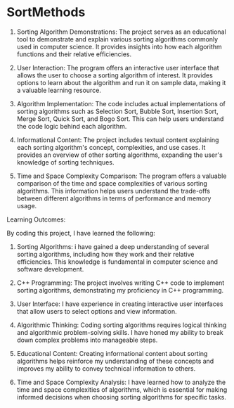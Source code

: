 # SortMethods

1. Sorting Algorithm Demonstrations: The project serves as an educational tool to demonstrate and explain various sorting algorithms commonly used in computer science. It provides insights into how each algorithm functions and their relative efficiencies.

2. User Interaction: The program offers an interactive user interface that allows the user to choose a sorting algorithm of interest. It provides options to learn about the algorithm and run it on sample data, making it a valuable learning resource.

3. Algorithm Implementation: The code includes actual implementations of sorting algorithms such as Selection Sort, Bubble Sort, Insertion Sort, Merge Sort, Quick Sort, and Bogo Sort. This can help users understand the code logic behind each algorithm.

4. Informational Content: The project includes textual content explaining each sorting algorithm's concept, complexities, and use cases. It provides an overview of other sorting algorithms, expanding the user's knowledge of sorting techniques.

5. Time and Space Complexity Comparison: The program offers a valuable comparison of the time and space complexities of various sorting algorithms. This information helps users understand the trade-offs between different algorithms in terms of performance and memory usage.

Learning Outcomes:

By coding this project, I have learned the following:

1. Sorting Algorithms: i have gained a deep understanding of several sorting algorithms, including how they work and their relative efficiencies. This knowledge is fundamental in computer science and software development.

2. C++ Programming: The project involves writing C++ code to implement sorting algorithms, demonstrating my proficiency in C++ programming.

3. User Interface: I have experience in creating interactive user interfaces that allow users to select options and view information.

4. Algorithmic Thinking: Coding sorting algorithms requires logical thinking and algorithmic problem-solving skills. I have honed my ability to break down complex problems into manageable steps.

5. Educational Content: Creating informational content about sorting algorithms helps reinforce my understanding of these concepts and improves my ability to convey technical information to others.

6. Time and Space Complexity Analysis: I have learned how to analyze the time and space complexities of algorithms, which is essential for making informed decisions when choosing sorting algorithms for specific tasks.

